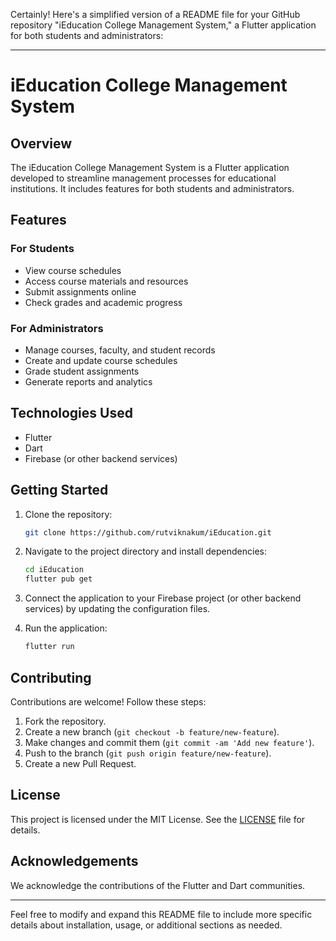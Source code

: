 Certainly! Here's a simplified version of a README file for your GitHub repository "iEducation College Management System," a Flutter application for both students and administrators:

---

# iEducation College Management System

## Overview

The iEducation College Management System is a Flutter application developed to streamline management processes for educational institutions. It includes features for both students and administrators.

## Features

### For Students
- View course schedules
- Access course materials and resources
- Submit assignments online
- Check grades and academic progress

### For Administrators
- Manage courses, faculty, and student records
- Create and update course schedules
- Grade student assignments
- Generate reports and analytics

## Technologies Used

- Flutter
- Dart
- Firebase (or other backend services)

## Getting Started

1. Clone the repository:

   ```bash
   git clone https://github.com/rutviknakum/iEducation.git
   ```

2. Navigate to the project directory and install dependencies:

   ```bash
   cd iEducation
   flutter pub get
   ```

3. Connect the application to your Firebase project (or other backend services) by updating the configuration files.

4. Run the application:

   ```bash
   flutter run
   ```

## Contributing

Contributions are welcome! Follow these steps:
1. Fork the repository.
2. Create a new branch (`git checkout -b feature/new-feature`).
3. Make changes and commit them (`git commit -am 'Add new feature'`).
4. Push to the branch (`git push origin feature/new-feature`).
5. Create a new Pull Request.

## License

This project is licensed under the MIT License. See the [LICENSE](LICENSE) file for details.

## Acknowledgements

We acknowledge the contributions of the Flutter and Dart communities.

---

Feel free to modify and expand this README file to include more specific details about installation, usage, or additional sections as needed.
